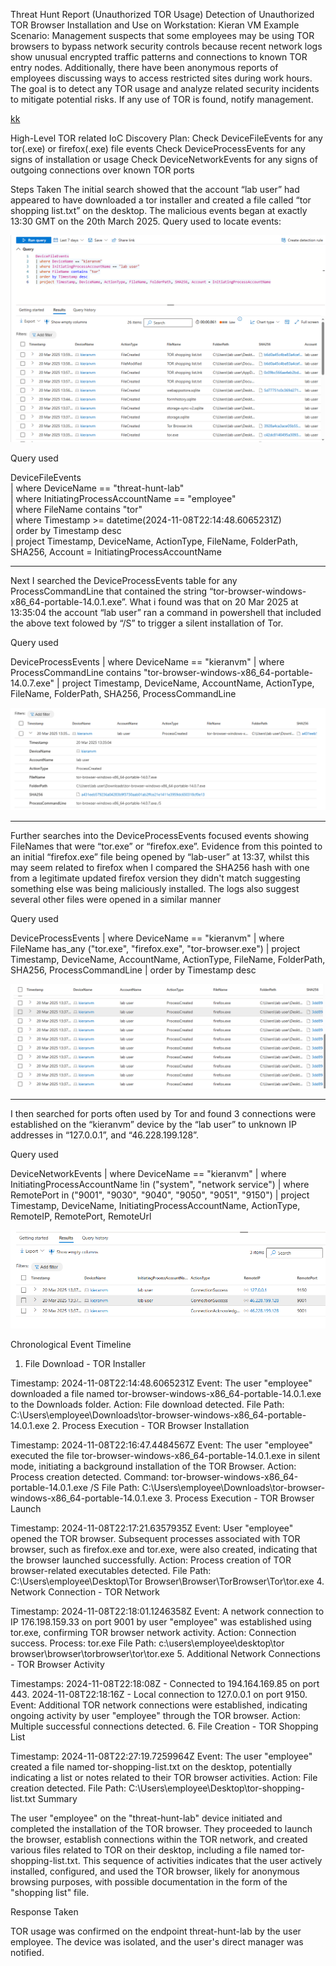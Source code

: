 Threat Hunt Report (Unauthorized TOR Usage)
Detection of Unauthorized TOR Browser Installation and Use on Workstation: Kieran VM
Example Scenario:
Management suspects that some employees may be using TOR browsers to bypass network security controls because recent network logs show unusual encrypted traffic patterns and connections to known TOR entry nodes. Additionally, there have been anonymous reports of employees discussing ways to access restricted sites during work hours. The goal is to detect any TOR usage and analyze related security incidents to mitigate potential risks. If any use of TOR is found, notify management.

[kk](DeviceFile)

High-Level TOR related IoC Discovery Plan:
Check DeviceFileEvents for any tor(.exe) or firefox(.exe) file events
Check DeviceProcessEvents for any signs of installation or usage
Check DeviceNetworkEvents for any signs of outgoing connections over known TOR ports

Steps Taken
The initial search showed that the account “lab user” had appeared to have downloaded a tor installer and created a file called “tor shopping list.txt” on the desktop. The malicious events began at exactly 13:30 GMT on the 20th March 2025.
Query used to locate events:

![](InitialQuery.png)

Query used

DeviceFileEvents  
| where DeviceName == "threat-hunt-lab"  
| where InitiatingProcessAccountName == "employee"  
| where FileName contains "tor"  
| where Timestamp >= datetime(2024-11-08T22:14:48.6065231Z)  
| order by Timestamp desc  
| project Timestamp, DeviceName, ActionType, FileName, FolderPath, SHA256, Account = InitiatingProcessAccountName

___


Next I searched the DeviceProcessEvents table for any ProcessCommandLine that contained the string “tor-browser-windows-x86_64-portable-14.0.1.exe”. What i found was that on 20 Mar 2025 at 13:35:04 the account “lab user” ran a command in powershell that included the above text folowed by “/S” to trigger a silent installation of Tor.

Query used 

DeviceProcessEvents
| where DeviceName == "kieranvm"
| where ProcessCommandLine contains "tor-browser-windows-x86_64-portable-14.0.7.exe"
| project Timestamp, DeviceName, AccountName, ActionType, FileName, FolderPath, SHA256, ProcessCommandLine

![Query Reseults](Query2.png)
___


Further searches into the DeviceProcessEvents focused events showing FileNames that were “tor.exe” or “firefox.exe”. Evidence from this pointed to an initial “firefox.exe” file being opened by “lab-user” at 13:37, whilst this may seem related to firefox when I compared the SHA256 hash with one from a legitimate updated firefox version they didn't match suggesting something else was being maliciously installed. The logs also suggest several other files were opened in a similar manner


Query used 

DeviceProcessEvents
| where DeviceName == "kieranvm"
| where FileName has_any ("tor.exe", "firefox.exe", "tor-browser.exe")
| project Timestamp, DeviceName, AccountName, ActionType, FileName, FolderPath, SHA256, ProcessCommandLine
| order by Timestamp desc 

![Query Reseults](Query3.png)
___


I then searched for ports often used by Tor and found 3 connections were established on the “kieranvm” device by the “lab user” to unknown IP addresses in “127.0.0.1”, and “46.228.199.128”.

Query used

DeviceNetworkEvents
| where DeviceName == "kieranvm"
| where InitiatingProcessAccountName !in ("system", "network service")
| where RemotePort in ("9001", "9030", "9040", "9050", "9051", "9150")
| project Timestamp, DeviceName, InitiatingProcessAccountName, ActionType, RemoteIP, RemotePort, RemoteUrl

![Query Reseults](Query4.png)


Chronological Event Timeline

1. File Download - TOR Installer

Timestamp: 2024-11-08T22:14:48.6065231Z
Event: The user "employee" downloaded a file named tor-browser-windows-x86_64-portable-14.0.1.exe to the Downloads folder.
Action: File download detected.
File Path: C:\Users\employee\Downloads\tor-browser-windows-x86_64-portable-14.0.1.exe
2. Process Execution - TOR Browser Installation

Timestamp: 2024-11-08T22:16:47.4484567Z
Event: The user "employee" executed the file tor-browser-windows-x86_64-portable-14.0.1.exe in silent mode, initiating a background installation of the TOR Browser.
Action: Process creation detected.
Command: tor-browser-windows-x86_64-portable-14.0.1.exe /S
File Path: C:\Users\employee\Downloads\tor-browser-windows-x86_64-portable-14.0.1.exe
3. Process Execution - TOR Browser Launch

Timestamp: 2024-11-08T22:17:21.6357935Z
Event: User "employee" opened the TOR browser. Subsequent processes associated with TOR browser, such as firefox.exe and tor.exe, were also created, indicating that the browser launched successfully.
Action: Process creation of TOR browser-related executables detected.
File Path: C:\Users\employee\Desktop\Tor Browser\Browser\TorBrowser\Tor\tor.exe
4. Network Connection - TOR Network

Timestamp: 2024-11-08T22:18:01.1246358Z
Event: A network connection to IP 176.198.159.33 on port 9001 by user "employee" was established using tor.exe, confirming TOR browser network activity.
Action: Connection success.
Process: tor.exe
File Path: c:\users\employee\desktop\tor browser\browser\torbrowser\tor\tor.exe
5. Additional Network Connections - TOR Browser Activity

Timestamps:
2024-11-08T22:18:08Z - Connected to 194.164.169.85 on port 443.
2024-11-08T22:18:16Z - Local connection to 127.0.0.1 on port 9150.
Event: Additional TOR network connections were established, indicating ongoing activity by user "employee" through the TOR browser.
Action: Multiple successful connections detected.
6. File Creation - TOR Shopping List

Timestamp: 2024-11-08T22:27:19.7259964Z
Event: The user "employee" created a file named tor-shopping-list.txt on the desktop, potentially indicating a list or notes related to their TOR browser activities.
Action: File creation detected.
File Path: C:\Users\employee\Desktop\tor-shopping-list.txt
Summary

The user "employee" on the "threat-hunt-lab" device initiated and completed the installation of the TOR browser. They proceeded to launch the browser, establish connections within the TOR network, and created various files related to TOR on their desktop, including a file named tor-shopping-list.txt. This sequence of activities indicates that the user actively installed, configured, and used the TOR browser, likely for anonymous browsing purposes, with possible documentation in the form of the "shopping list" file.

Response Taken

TOR usage was confirmed on the endpoint threat-hunt-lab by the user employee. The device was isolated, and the user's direct manager was notified.
